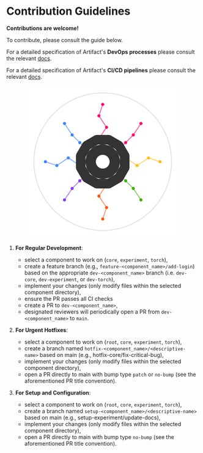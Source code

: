 # Contribution Guidelines

**Contributions are welcome!**

To contribute, please consult the guide below.

For a detailed specification of Artifact's **DevOps processes** please consult the relevant [docs](.github/devops.md).

For a detailed specification of Artifact's **CI/CD pipelines** please consult the relevant [docs](.github/cicd.md).

<p align="center">
  <img src="../assets/artifact_ml_logo.svg" width="400" alt="Artifact-ML Logo">
</p>


1. **For Regular Development**:
   - select a component to work on (`core`, `experiment`, `torch`),
   - create a feature branch (e.g., `feature-<component_name>/add-login`) based on the appropriate `dev-<component_name>` branch (i.e. `dev-core`, `dev-experiment`, or `dev-torch`),
   - implement your changes (only modify files within the selected component directory),
   - ensure the PR passes all CI checks
   - create a PR to `dev-<component_name>`,
   - designated reviewers will periodically open a PR from `dev-<component_name>` to `main`.

2. **For Urgent Hotfixes**:
   - select a component to work on (`root`, `core`, `experiment`, `torch`),
   - create a branch named `hotfix-<component_name>/<descriptive-name>` based on main (e.g., hotfix-core/fix-critical-bug),
   - implement your changes (only modify files within the selected component directory),
   - open a PR directly to main with bump type `patch` or `no-bump` (see the aforementioned PR title convention).

3. **For Setup and Configuration**:
   - select a component to work on (`root`, `core`, `experiment`, `torch`),
   - create a branch named `setup-<component_name>/<descriptive-name>` based on main (e.g., setup-experiment/update-docs),
   - implement your changes (only modify files within the selected component directory),
   - open a PR directly to main with bump type `no-bump` (see the aforementioned PR title convention).